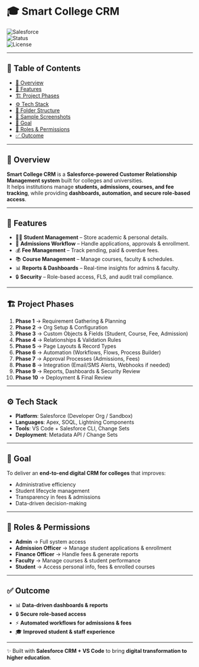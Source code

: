 # 🎓 Smart College CRM  

![Salesforce](https://img.shields.io/badge/Salesforce-CRM-blue?logo=salesforce&logoColor=white)  
![Status](https://img.shields.io/badge/Status-In%20Progress-green)  
![License](https://img.shields.io/badge/License-MIT-orange)  

---

## 📑 Table of Contents  
- [📌 Overview](#-overview)  
- [🚀 Features](#-features)  
- [🏗️ Project Phases](#-project-phases)  
- [⚙️ Tech Stack](#️-tech-stack)  
- [📂 Folder Structure](#-folder-structure)  
- [📸 Sample Screenshots](#-sample-screenshots)  
- [🎯 Goal](#-goal)  
- [👤 Roles & Permissions](#-roles--permissions)  
- [✅ Outcome](#-outcome)  

---

## 📌 Overview  
**Smart College CRM** is a **Salesforce-powered Customer Relationship Management system** built for colleges and universities.  
It helps institutions manage **students, admissions, courses, and fee tracking**, while providing **dashboards, automation, and secure role-based access**.  

---

## 🚀 Features  
- 👨‍🎓 **Student Management** – Store academic & personal details.  
- 📝 **Admissions Workflow** – Handle applications, approvals & enrollment.  
- 💰 **Fee Management** – Track pending, paid & overdue fees.  
- 📚 **Course Management** – Manage courses, faculty & schedules.  
- 📊 **Reports & Dashboards** – Real-time insights for admins & faculty.  
- 🔒 **Security** – Role-based access, FLS, and audit trail compliance.  

---

## 🏗️ Project Phases  
1. **Phase 1** → Requirement Gathering & Planning  
2. **Phase 2** → Org Setup & Configuration  
3. **Phase 3** → Custom Objects & Fields (Student, Course, Fee, Admission)  
4. **Phase 4** → Relationships & Validation Rules  
5. **Phase 5** → Page Layouts & Record Types  
6. **Phase 6** → Automation (Workflows, Flows, Process Builder)  
7. **Phase 7** → Approval Processes (Admissions, Fees)  
8. **Phase 8** → Integration (Email/SMS Alerts, Webhooks if needed)  
9. **Phase 9** → Reports, Dashboards & Security Review  
10. **Phase 10** → Deployment & Final Review  

---

## ⚙️ Tech Stack  
- **Platform**: Salesforce (Developer Org / Sandbox)  
- **Languages**: Apex, SOQL, Lightning Components  
- **Tools**: VS Code + Salesforce CLI, Change Sets  
- **Deployment**: Metadata API / Change Sets  

---

## 🎯 Goal  
To deliver an **end-to-end digital CRM for colleges** that improves:  
- Administrative efficiency  
- Student lifecycle management  
- Transparency in fees & admissions  
- Data-driven decision-making  

---

## 👤 Roles & Permissions  
- **Admin** → Full system access  
- **Admission Officer** → Manage student applications & enrollment  
- **Finance Officer** → Handle fees & generate reports  
- **Faculty** → Manage courses & student performance  
- **Student** → Access personal info, fees & enrolled courses  

---

## ✅ Outcome  
- 📊 **Data-driven dashboards & reports**  
- 🔒 **Secure role-based access**  
- ⚡ **Automated workflows for admissions & fees**  
- 🎓 **Improved student & staff experience**  

---

✨ Built with **Salesforce CRM + VS Code** to bring **digital transformation to higher education**.  

